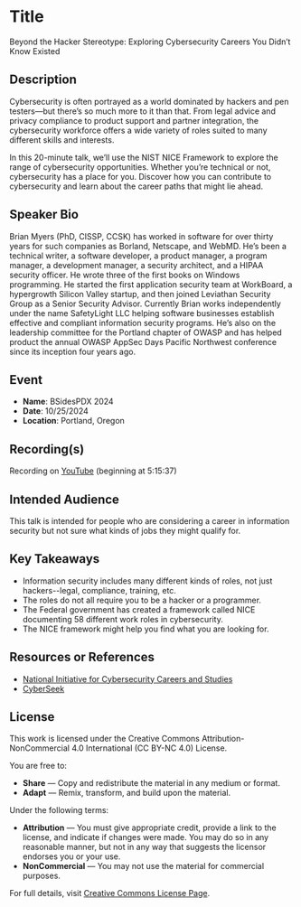# Title
Beyond the Hacker Stereotype: Exploring Cybersecurity Careers You Didn’t Know Existed

## Description
Cybersecurity is often portrayed as a world dominated by hackers and pen testers—but there’s so much more to it than that. From legal advice and privacy compliance to product support and partner integration, the cybersecurity workforce offers a wide variety of roles suited to many different skills and interests.

In this 20-minute talk, we’ll use the NIST NICE Framework to explore the range of cybersecurity opportunities. Whether you’re technical or not, cybersecurity has a place for you. Discover how you can contribute to cybersecurity and learn about the career paths that might lie ahead.

## Speaker Bio
Brian Myers (PhD, CISSP, CCSK) has worked in software for over thirty years for such companies as Borland, Netscape, and WebMD. He’s been a technical writer, a software developer, a product manager, a program manager, a development manager, a security architect, and a HIPAA security officer. He wrote three of the first books on Windows programming. He started the first application security team at WorkBoard, a hypergrowth Silicon Valley startup, and then joined Leviathan Security Group as a Senior Security Advisor. Currently Brian works independently under the name SafetyLight LLC helping software businesses establish effective and compliant information security programs. He’s also on the leadership committee for the Portland chapter of OWASP and has helped product the annual OWASP AppSec Days Pacific Northwest conference since its inception four years ago.

## Event
- **Name**: BSidesPDX 2024
- **Date**: 10/25/2024
- **Location**: Portland, Oregon

## Recording(s)
Recording on [YouTube](https://www.youtube.com/live/VI76DUQ4DHI?si=D_c1fR07oR-l5wUj&t=18937) (beginning at 5:15:37)

## Intended Audience
This talk is intended for people who are considering a career in information security but not sure what kinds of jobs they might qualify for.

## Key Takeaways
- Information security includes many different kinds of roles, not just hackers--legal, compliance, training, etc.
- The roles do not all require you to be a hacker or a programmer.
- The Federal government has created a framework called NICE documenting 58 different work roles in cybersecurity.
- The NICE framework might help you find what you are looking for.

## Resources or References
- [National Initiative for Cybersecurity Careers and Studies](niccs.cisa.gov)
- [CyberSeek](cyberseek.org)

## License
This work is licensed under the Creative Commons Attribution-NonCommercial 4.0 International (CC BY-NC 4.0) License.

You are free to:
- **Share** — Copy and redistribute the material in any medium or format.
- **Adapt** — Remix, transform, and build upon the material.

Under the following terms:
- **Attribution** — You must give appropriate credit, provide a link to the license, and indicate if changes were made. You may do so in any reasonable manner, but not in any way that suggests the licensor endorses you or your use.
- **NonCommercial** — You may not use the material for commercial purposes.

For full details, visit [Creative Commons License Page](https://creativecommons.org/licenses/by-nc/4.0/).